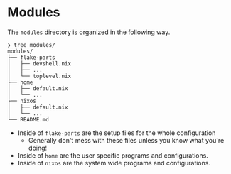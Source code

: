 # Modules

The `modules` directory is organized in the following way.

```
❯ tree modules/
modules/
├── flake-parts
│   ├── devshell.nix
│   ├── ...
│   └── toplevel.nix
├── home
│   ├── default.nix
│   └── ...
├── nixos
│   ├── default.nix
│   └── ...
└── README.md

```

- Inside of `flake-parts` are the setup files for the whole configuration
  - Generally don't mess with these files unless you know what you're doing!
- Inside of `home` are the user specific programs and configurations.
- Inside of `nixos` are the system wide programs and configurations.
